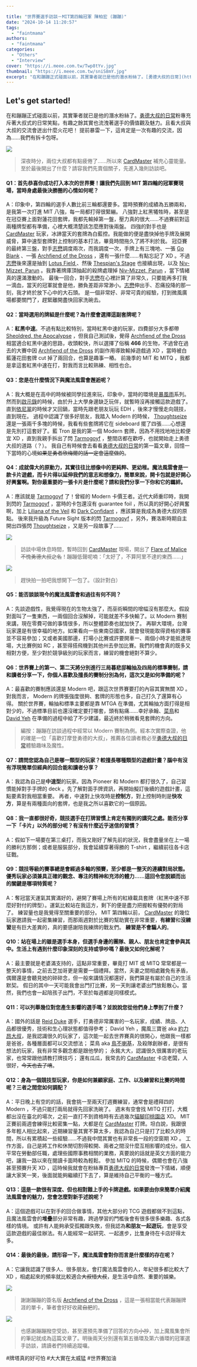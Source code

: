 ```yaml
---

title: "世界賽選手訪談－MIT第四輪冠軍 陳柏宏 (蹦蹦)"
date: "2024-10-14 11:20:57"
tags:
  - "faintmama"
authors:
  - "faintmama"
categories:
  - "Others"
  - "Interview"
cover: "https://i.meee.com.tw/Twp8tYv.jpg"
thumbnail: "https://i.meee.com.tw/sniS8mY.jpg"
excerpt: "在和蹦蹦正式碰面以前，其實筆者就已是他的潛水粉絲了。[勇德大叔的日常](https://www.facebook.com/UncleJund)粉專充斥著大叔式的日常笑點，有趣之餘也流洩著選手的價值觀及魅力。且看大叔與大叔的交流會迸出什麼火花吧！"
---
```


## Let's get started!

在和蹦蹦正式碰面以前，其實筆者就已是他的潛水粉絲了。[勇德大叔的日常](https://www.facebook.com/UncleJund)粉專充斥著大叔式的日常笑點，有趣之餘其實也流洩著選手的價值觀及魅力。且看大叔與大叔的交流會迸出什麼火花吧！
提前暴雷一下，這肯定是一次有趣的交流，因為……我們有拆卡包呀。

![](https://i.meee.com.tw/77YlNJq.jpg)

> 深夜時分，兩位大叔都有點疲倦了……所以來 [CardMaster](https://www.facebook.com/cardmaster.tw) 補充心靈能量。至於最後開出了什麼？請容我們先賣個關子，先進入幾則訪談吧。

#### Q1：首先恭喜你成功打入本次的世界賽！讓我們先回到 MIT 第四輪的冠軍賽現場，當時身處最後決勝圈的心情如何呢？

A：印象中，第四輪的選手人數比前三輪都還要多。當時預賽的成績為五勝兩和，是我第一次打進 MIT 八強，每一局都打得很緊繃。
八強對上紅黑犧牲時，甚至是在冠亞賽上面對蓮花田套牌，我都先輸掉第一盤，壓力真的很大……不過賽前對這兩種牌型都有準備，心裡大概清楚該怎麼應對後兩盤。
四強的對手也是 [CardMaster](https://www.facebook.com/cardmaster.tw) 玩家，冰諦當天的套牌為白藍控。我能做的便是盡快掉他手牌及展開威脅，算中速型套牌對上控制的基本打法，畢竟時間拖久了將不利於我。
冠亞賽的最終第三盤，對手[志懋](https://guildmagesforum.tw/tags/zhi-mao/)調度兩次，而我調度一次，手牌上有三塊地、一張 [Go Blank](https://scryfall.com/card/stx/72/go-blank) 、一張 [Archfiend of the Dross](https://scryfall.com/card/one/304/archfiend-of-the-dross) ，還有一張什麼……有點忘記了 XD 。不過[志懋](https://guildmagesforum.tw/tags/zhi-mao/)後來還是抽到 [Lotus Field ](https://scryfall.com/card/m20/249/lotus-field)、然後 [Thespian's Stage](https://scryfall.com/card/gtc/248/thespians-stage) 也接續出現，以及 [Niv-Mizzet, Parun](https://scryfall.com/card/grn/192/niv-mizzet-parun) 。我靠著牌庫頂抽起的殺牌處理掉 [Niv-Mizzet, Parun](https://scryfall.com/card/grn/192/niv-mizzet-parun) ，當下情緒真的還滿激動的。
最後一回合，對手[志懋](https://guildmagesforum.tw/tags/zhi-mao/)在心裡計算了非常久，只要能再多打我一滴血，當天的冠軍就會是他，勝負差距非常渺小。[志懋](https://guildmagesforum.tw/tags/zhi-mao/)伸出手、忍痛投降的那一刻，我才終於放下心中的大石頭。
是一個非常好、非常可貴的經驗，打到微風廣場都要關門了，趕緊離開盡快回家洗碗去。

#### Q2：當時選用的牌組是什麼呢？為什麼會選擇這副套牌呢？

A：**紅黑中速**。不過有點比較特別，當時紅黑中速的玩家，四費部分大多都帶 [Sheoldred, the Apocalypse](https://scryfall.com/card/dmu/107/sheoldred-the-apocalypse) ，但我自己測試後，覺得 [Archfiend of the Dross](https://scryfall.com/card/one/304/archfiend-of-the-dross) 相當適合紅黑中速的思路，收頭較快，所以選擇了俗稱 **466** 的生物，不過曾在過去的大賽中因 [Archfiend of the Dross](https://scryfall.com/card/one/304/archfiend-of-the-dross) 的副作用導致輸掉遊戲過 XD ，當時被白藍蓮花田套牌 cut 掉了兩回合，也算是趣事一樁。
前幾季的 MIT 和 MITQ ，我都是拿這套紅黑中速在打，對我而言比較熟練、相性也合。

#### Q3：您是在什麼情況下與魔法風雲會邂逅呢？

A：我大概是在高中的時候被同學拉進來玩，印象中，當時的環境是[暴風雨](https://scryfall.com/sets/tmp)系列。然而到[啟示錄](https://scryfall.com/sets/apc)的時候，由於升上大學身邊缺乏玩伴，就暫時沒再接觸這款遊戲了。直到[依尼翠](https://scryfall.com/sets/isd?as=grid&order=set)的時候才又回鍋，當時先跟老朋友玩玩 EDH ，後來才慢慢走向競技，直到現在。
過程中認識了很多好朋友，我踏入 Modern 的時候， [Thoughtseize](https://scryfall.com/card/ths/107/thoughtseize) 還是一張兩千多塊的時候，我看有些套牌將它在 sideboard 擺了四張……心想還是先別打這套好了。藍 Tron 是我的第一個 Modern 套牌，因為不用找地地比較便宜 XD ，直到我親手拆出了閃 [Tarmogoyf](https://scryfall.com/card/mma/166/tarmogoyf) ，整間店都在歡呼，也就開始走上勇德大叔的道路（？）。
我自己有時候會去看看[勇德大叔的日常](https://www.facebook.com/UncleJund)的第一篇文章，回憶一下當時的心境~~如果是勇者欣梅爾的話一定會這麼做的~~。

#### Q4：成就偉大的原動力，其實往往比想像中的更純粹、更幼稚。魔法風雲會是一款卡片遊戲，而卡片得以延伸我們的意志和想像力，簡單來說，開卡包就是好開心好興奮啊。對你最重要的一張卡片是什麼呢？請和我們分享一下你和它的羈絆。

A：應該就是 [Tarmogoyf](https://scryfall.com/card/mma/166/tarmogoyf) 了！曾經的 Modern 卡價王者。近代大師重印時，我開到閃的 [Tarmogoyf](https://scryfall.com/card/mma/166/tarmogoyf) ，當時的卡包還沒有 guarantee foil ，所以真的好開心好興奮啊，加上 [Liliana of the Veil](https://scryfall.com/card/mm3/76/liliana-of-the-veil) 和 [Dark Confidant](https://scryfall.com/card/mma/75/dark-confidant) ，應該算是我成為勇德大叔的原點。
後來我升級為 Future Sight 版本的閃 [Tarmogoyf](https://scryfall.com/card/fut/153/tarmogoyf) ，另外，賽洛斯時期自主開出四張閃 [Thoughtseize](https://scryfall.com/card/ths/107/thoughtseize) ，又是另一段故事了……

![](https://i.meee.com.tw/i4WIYNb.jpg)

> 訪談中場休息時間，暫時回到 [CardMaster](https://www.facebook.com/cardmaster.tw) 現場，開出了 [Flare of Malice](https://scryfall.com/card/mh3/95/flare-of-malice) ~~不愧勇德大叔之名~~！蹦蹦低聲呢喃：「太好了，不算阿里不達的東西……」

![](https://i.meee.com.tw/u4gsraH.jpg)

> 趕快拍一拍吧我想開下一包了。（設計對白）

#### Q5：能否談談現今的魔法風雲會和過往有何不同？

A：先談遊戲性，我覺得現在的生物太強了，而巫術瞬間的增幅沒有那麼大。假設對面叫了一隻東西，一兩個回合沒解掉，可能就差不多快輸了。以 Modern 賽制來講，現在零費可做的事情很多，所以整體節奏也就加快了。
再聊大環境，台灣玩家還是有很幸福的地方。如果看向一些東南亞國家，就會發現能取得資格的賽事並不容易參加；又或者美國那邊，打場小比賽或許要開車一、兩個小時才能抵達現場，大比賽例如 RC ，甚至得搭飛機到其他州去參加比賽。我們的機會真的既多又相對方便，至少對於競爭級別的玩家而言，練習的機會絕對不算少。

#### Q6：世界賽上的第一、第二天將分別進行三局暮悲邸輪抽及四局的標準賽制，請和讀者分享一下，你個人喜歡及擅長的賽制分別為何，這次又是如何準備的呢？

A：最喜歡的賽制應該還是 Modern 吧，跟這次世界賽要打的內容其實無關 XD 。對我而言， Modern 的牌張強度很夠、套牌的形態也多，自己打久了還算有心得。
關於世界賽，輪抽和標準主要都是靠 MTGA 在準備，尤其輪抽方面打得是相對少的，不過標準目前也還沒確定要打哪套，頭有點痛……幸好承翰、[菜鳥](https://www.facebook.com/profile.php?id=100063848411689)和 [David Yeh](https://www.facebook.com/profile.php?id=100068751771443) 在準備的過程中給了不少建議，最近終於稍微看見套牌的方向。

> 編按：蹦蹦在訪談過程中經常以 Modern 賽制為例。經本次實際查證，他的確是一位「喜歡打摩登勇德的大叔」，推薦各位讀者務必至[勇德大叔的日常](https://www.facebook.com/UncleJund)體驗趣味及魔性。

#### Q7：請問您認為自己是哪一類型的玩家？較擅長哪種類型的遊戲計畫？腦中有沒有浮現簡單但經典的回合能和讀者分享？

A：我認為自己是**中速型**的玩家。因為 Pioneer 和 Modern 都打很久了，自己習慣能掉對手手牌的 deck 。先了解對面手牌資訊，再開始擬訂後續的遊戲計畫，這點要素對我相當重要。
再者，中速對上快攻時是**控制方**，對上控制時則是**快攻方**，算是有兩種面向的套牌，也是我之所以喜歡它的一個原因。

#### Q8：我一直都很好奇，競技選手在打牌習慣上肯定有獨到的講究之處。能否分享一下「卡片」以外的部分呢？有沒有什麼近乎迷信的習慣？

A：假如下一場要在第三桌打，而我又剛好了解先前的狀況，我會盡量坐在上一場的勝利方那側；或者是服裝部分，我會延續穿著得勝的 T-shirt ，繼續前往各卡店征戰。

#### Q9：競技等級的賽事總是會經過多輪的預賽，至少都是一整天的連續對局狀態。優秀玩家必須兼具正確的觀念、專注的精神和充沛的體力……這回令您脫穎而出的關鍵是哪項特質呢？

A：奪冠當天運氣其實滿好的，避開了賽場上所有的紅綠載具套牌（紅黑中速不那麼好對付的牌型）。運氣比較站在我這方，剩下的便是盡力把握較有優勢的對局了。
練習量也是我覺得至關重要的部分。 MIT 第四輪以前， [CardMaster](https://www.facebook.com/cardmaster.tw) 的幾位玩家邀請我一起密集練習，而那兩週對於比賽的幫助實在非常重要，**有練習**和**沒練習**是有巨大差異的，真的要感謝陪我練牌的戰友們。
**練習是不會騙人的**。

#### Q10：站在場上的雖是選手本身，但選手身邊的團隊、親人、朋友也肯定會參與其中。生活上有遇到什麼印象深刻的支持或爭吵嗎？最後又如何化解呢？

A：最主要就是老婆滿支持的，這點非常重要，畢竟打 MIT 或 MITQ 常常都是一整天的事情，之前去芝加哥更是需要一個禮拜。當然，夫妻之間相處難免有矛盾，偶爾還是會聽見她的碎碎念，但一般來講情況都還好，我們算是有屬於自己的生活默契。
假日的其中一天可能我會出門打比賽，另一天則讓老婆出門放鬆散心。當然，我們也會一起陪孩子出門，不至於每週都是同樣模式。

#### Q11：可以列舉幾位對您產生影響的選手嗎？並說說您從他們身上學到了什麼？

A：國外的話是 [Reid Duke](https://www.channelfireball.com/author/Reid-Duke) 選手，打勇德非常厲害的一名玩家，成績、牌品、人品都很優秀，技術和生心理狀態都值得參考；
David Yeh ，魔風三寶爸 aka [約力昂大叔](https://www.facebook.com/profile.php?id=100068751771443)，是我認識很久的玩家了，這次能一起去世界賽真的很開心，他跟我一樣都是爸爸，各種層面都可以交流想法；
菜鳥 aka [鳥不喇基](https://www.facebook.com/profile.php?id=100063848411689)，及殺隊創辦者，是很有想法的玩家，我有非常多觀念都是跟他學的；
永銘大大，認識很久很厲害的老玩家，也常常跟他請教打牌技巧；
還有瓜瓜，我常去的 [CardMaster](https://www.facebook.com/cardmaster.tw) 卡店老闆，人很好，~~今天也去了唷~~。

#### Q12：身為一個競技型玩家，你是如何兼顧家庭、工作、以及練習和比賽的時間呢？三者之間您如何調配？

A：平日晚上有空的的話，我會挑一至兩天打週賽練習，通常會是禮拜四的 Modern ，不過只能打兩局就得先回家洗碗了。
週末有空會找 MITQ 打打，大概都出沒在臺北的場次，之前一直打不到資格時有去過幾次[貓腳印桃園店](https://www.facebook.com/CatFootPrintTaoyuan.tw/) XD。
MIT 正賽前兩週會練得比較密集一點，大都是在 [CardMaster](https://www.facebook.com/cardmaster.tw) 打牌。坦白說，我跟很多年輕人相比起來，近期練習量其實不算太多，我認為自己只是打了比較久的時間，所以有累積起一些經驗……不過我中間其實也有非常長一段的空窗期 XD 。
工作方面，自己是將工作和休閒切割得較開、兩者之間沒什麼互相影響的成分。個人平常在勞動部任職，處理些國際事務相關的業務，真要說的話就是英文方面的能力吧，讓我一路以來在閱讀卡面時較為輕鬆。
參加 MITQ 的時候，偶爾也會在八強甚至預賽升天 XD ，這時候我就會在粉絲專頁[勇德大叔的日常](https://www.facebook.com/UncleJund)發洩一下情緒，順便讓大家笑一笑，後面就能夠繼續打下去了，算是維持自己平衡的一種方式。

#### Q13：這是一款很有深度、但也相對難上手的卡牌遊戲。如果要由你來簡單介紹魔法風雲會的魅力，您會怎麼對新手述說呢？

A：這個遊戲可以在對手的回合做事情，其他大部分的 TCG 遊戲都做不到這點，且魔法風雲會的**堆疊**部分非常有趣，跨過學習的門檻後會有很多很多樂趣、各式各樣的情境。
或許有人能夠承受孤獨跟失敗，但我認為**和朋友一起遊玩**，會是享受這款遊戲的最佳辦法。有人能經常一起研究、一起進步，比隻身待在卡店好得太多。

#### Q14：最後的最後，請形容一下，魔法風雲會對你而言是什麼樣的存在呢？

A：它讓我認識了很多人、很多朋友。會打魔法風雲會的人，年紀很多都比較大了 XD ，相處起來的頻率就比較適合~~大叔惜大叔~~，是生活中自然、重要的娛樂。

![](https://i.meee.com.tw/sniS8mY.jpg)

> 謝謝蹦蹦的簽名版 [Archfiend of the Dross](https://scryfall.com/card/one/304/archfiend-of-the-dross) ，這是一張相當能代表蹦蹦牌涯的單卡，筆者會好好收藏~~自肥~~的。

![](https://i.meee.com.tw/iflpUZx.jpg)

> 也感謝蹦蹦撥空受訪，甚至還預先準備了回答的方向~~小抄~~，加上魔風集會所的筆記就成為這篇文章了。明後兩天分別還有第五循環及第六循環的冠軍選手訪談，請讀者們持續追蹤囉。

#牌塔真的好可怕
#大大實在太威猛
#世界賽加油

